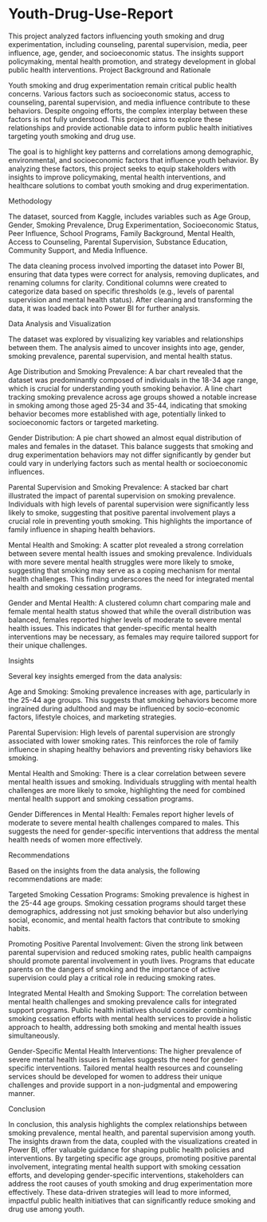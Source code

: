 # Youth-Drug-Use-Report
This project analyzed factors influencing youth smoking and drug experimentation, including counseling, parental supervision, media, peer influence, age, gender, and socioeconomic status. The insights support policymaking, mental health promotion, and strategy development in global public health interventions.
Project Background and Rationale

Youth smoking and drug experimentation remain critical public health concerns. Various factors such as socioeconomic status, access to counseling, parental supervision, and media influence contribute to these behaviors. Despite ongoing efforts, the complex interplay between these factors is not fully understood. This project aims to explore these relationships and provide actionable data to inform public health initiatives targeting youth smoking and drug use.

The goal is to highlight key patterns and correlations among demographic, environmental, and socioeconomic factors that influence youth behavior. By analyzing these factors, this project seeks to equip stakeholders with insights to improve policymaking, mental health interventions, and healthcare solutions to combat youth smoking and drug experimentation.

Methodology

The dataset, sourced from Kaggle, includes variables such as Age Group, Gender, Smoking Prevalence, Drug Experimentation, Socioeconomic Status, Peer Influence, School Programs, Family Background, Mental Health, Access to Counseling, Parental Supervision, Substance Education, Community Support, and Media Influence.

The data cleaning process involved importing the dataset into Power BI, ensuring that data types were correct for analysis, removing duplicates, and renaming columns for clarity. Conditional columns were created to categorize data based on specific thresholds (e.g., levels of parental supervision and mental health status). After cleaning and transforming the data, it was loaded back into Power BI for further analysis.

Data Analysis and Visualization

The dataset was explored by visualizing key variables and relationships between them. The analysis aimed to uncover insights into age, gender, smoking prevalence, parental supervision, and mental health status.

Age Distribution and Smoking Prevalence: A bar chart revealed that the dataset was predominantly composed of individuals in the 18-34 age range, which is crucial for understanding youth smoking behavior. A line chart tracking smoking prevalence across age groups showed a notable increase in smoking among those aged 25-34 and 35-44, indicating that smoking behavior becomes more established with age, potentially linked to socioeconomic factors or targeted marketing.

Gender Distribution: A pie chart showed an almost equal distribution of males and females in the dataset. This balance suggests that smoking and drug experimentation behaviors may not differ significantly by gender but could vary in underlying factors such as mental health or socioeconomic influences.

Parental Supervision and Smoking Prevalence: A stacked bar chart illustrated the impact of parental supervision on smoking prevalence. Individuals with high levels of parental supervision were significantly less likely to smoke, suggesting that positive parental involvement plays a crucial role in preventing youth smoking. This highlights the importance of family influence in shaping health behaviors.

Mental Health and Smoking: A scatter plot revealed a strong correlation between severe mental health issues and smoking prevalence. Individuals with more severe mental health struggles were more likely to smoke, suggesting that smoking may serve as a coping mechanism for mental health challenges. This finding underscores the need for integrated mental health and smoking cessation programs.

Gender and Mental Health: A clustered column chart comparing male and female mental health status showed that while the overall distribution was balanced, females reported higher levels of moderate to severe mental health issues. This indicates that gender-specific mental health interventions may be necessary, as females may require tailored support for their unique challenges.

Insights

Several key insights emerged from the data analysis:

Age and Smoking: Smoking prevalence increases with age, particularly in the 25-44 age groups. This suggests that smoking behaviors become more ingrained during adulthood and may be influenced by socio-economic factors, lifestyle choices, and marketing strategies.

Parental Supervision: High levels of parental supervision are strongly associated with lower smoking rates. This reinforces the role of family influence in shaping healthy behaviors and preventing risky behaviors like smoking.

Mental Health and Smoking: There is a clear correlation between severe mental health issues and smoking. Individuals struggling with mental health challenges are more likely to smoke, highlighting the need for combined mental health support and smoking cessation programs.

Gender Differences in Mental Health: Females report higher levels of moderate to severe mental health challenges compared to males. This suggests the need for gender-specific interventions that address the mental health needs of women more effectively.

Recommendations

Based on the insights from the data analysis, the following recommendations are made:

Targeted Smoking Cessation Programs: Smoking prevalence is highest in the 25-44 age groups. Smoking cessation programs should target these demographics, addressing not just smoking behavior but also underlying social, economic, and mental health factors that contribute to smoking habits.

Promoting Positive Parental Involvement: Given the strong link between parental supervision and reduced smoking rates, public health campaigns should promote parental involvement in youth lives. Programs that educate parents on the dangers of smoking and the importance of active supervision could play a critical role in reducing smoking rates.

Integrated Mental Health and Smoking Support: The correlation between mental health challenges and smoking prevalence calls for integrated support programs. Public health initiatives should consider combining smoking cessation efforts with mental health services to provide a holistic approach to health, addressing both smoking and mental health issues simultaneously.

Gender-Specific Mental Health Interventions: The higher prevalence of severe mental health issues in females suggests the need for gender-specific interventions. Tailored mental health resources and counseling services should be developed for women to address their unique challenges and provide support in a non-judgmental and empowering manner.

Conclusion

In conclusion, this analysis highlights the complex relationships between smoking prevalence, mental health, and parental supervision among youth. The insights drawn from the data, coupled with the visualizations created in Power BI, offer valuable guidance for shaping public health policies and interventions. By targeting specific age groups, promoting positive parental involvement, integrating mental health support with smoking cessation efforts, and developing gender-specific interventions, stakeholders can address the root causes of youth smoking and drug experimentation more effectively. These data-driven strategies will lead to more informed, impactful public health initiatives that can significantly reduce smoking and drug use among youth.
